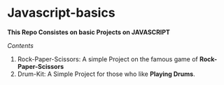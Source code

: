 # Javascript-basics

**This Repo Consistes on basic Projects on JAVASCRIPT**

_Contents_

1. Rock-Paper-Scissors: A simple Project on the famous game of **Rock-Paper-Scissors**
2. Drum-Kit: A Simple Project for those who like **Playing Drums**.  

